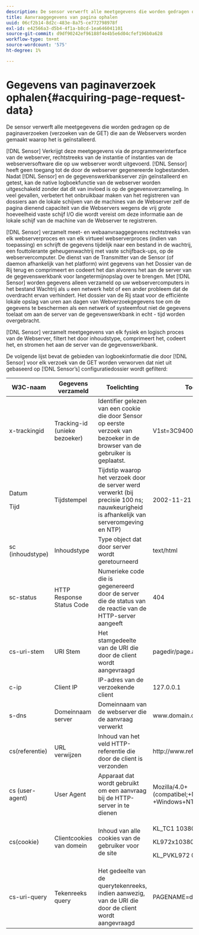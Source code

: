 ```yaml
---
description: De sensor verwerft alle meetgegevens die worden gedragen op de paginaverzoeken (verzoeken van de GET) die aan de Webservers worden gemaakt waarop het is geïnstalleerd.
title: Aanvraaggegevens van pagina ophalen
uuid: 06cf2b14-8d2c-483e-8a75-ce772798978f
exl-id: e42566a3-d5b4-4f1a-b8cd-1ea646041101
source-git-commit: d9df90242ef96188f4e4b5e6d04cfef196b0a628
workflow-type: tm+mt
source-wordcount: '575'
ht-degree: 1%

---
```


# Gegevens van paginaverzoek ophalen{#acquiring-page-request-data}

De sensor verwerft alle meetgegevens die worden gedragen op de paginaverzoeken (verzoeken van de GET) die aan de Webservers worden gemaakt waarop het is geïnstalleerd.

[!DNL Sensor] Verkrijgt deze meetgegevens via de programmeerinterface van de webserver, rechtstreeks van de instantie of instanties van de webserversoftware die op uw webserver wordt uitgevoerd. [!DNL Sensor] heeft geen toegang tot de door de webserver gegenereerde logbestanden. Nadat [!DNL Sensor] en de gegevenswerkbankserver zijn geïnstalleerd en getest, kan de native logboekfunctie van de webserver worden uitgeschakeld zonder dat dit van invloed is op de gegevensverzameling. In veel gevallen, verbetert het onbruikbaar maken van het registreren van dossiers aan de lokale schijven van de machines van de Webserver zelf de pagina dienend capaciteit van die Webservers wegens de vrij grote hoeveelheid vaste schijf I/O die wordt vereist om deze informatie aan de lokale schijf van de machine van de Webserver te registreren.

[!DNL Sensor] verzamelt meet- en webaanvraaggegevens rechtstreeks van elk webserverproces en van elk virtueel webserverproces (indien van toepassing) en schrijft de gegevens tijdelijk naar een bestand in de wachtrij, een fouttolerante geheugenwachtrij met vaste schijfback-ups, op de webservercomputer. De dienst van de Transmitter van de Sensor (of daemon afhankelijk van het platform) wint gegevens van het Dossier van de Rij terug en comprimeert en codeert het dan alvorens het aan de server van de gegevenswerkbank voor langetermijnopslag over te brengen. Met [!DNL Sensor] worden gegevens alleen verzameld op uw webservercomputers in het bestand Wachtrij als u een netwerk hebt of een ander probleem dat de overdracht ervan verhindert. Het dossier van de Rij staat voor de efficiënte lokale opslag van uren aan dagen van Webverzoekgegevens toe om de gegevens te beschermen als een netwerk of systeemfout niet de gegevens toelaat om aan de server van de gegevenswerkbank in echt - tijd worden overgebracht.

[!DNL Sensor] verzamelt meetgegevens van elk fysiek en logisch proces van de Webserver, filtert het door inhoudstype, comprimeert het, codeert het, en stromen het aan de server van de gegevenswerkbank.

De volgende lijst bevat de gebieden van logboekinformatie die door [!DNL Sensor] voor elk verzoek van de GET worden verworven dat niet uit gebaseerd op [!DNL Sensor’s] configuratiedossier wordt gefilterd:

<table id="table_5F65474150EC41648B35D0B031FB9B15"> 
 <thead> 
  <tr> 
   <th colname="col1" class="entry"> W3C-naam </th> 
   <th colname="col2" class="entry"> Gegevens verzameld </th> 
   <th colname="col3" class="entry"> Toelichting </th> 
   <th colname="col4" class="entry"> Toelichting </th> 
  </tr> 
 </thead>
 <tbody> 
  <tr> 
   <td colname="col1"> x-trackingid </td> 
   <td colname="col2"> Tracking-id (unieke bezoeker) </td> 
   <td colname="col3"> Identifier gelezen van een cookie die door <span class="wintitle"> Sensor </span> op eerste verzoek van bezoeker in de browser van de gebruiker is geplaatst. </td> 
   <td colname="col4"> V1st=3C94007B4E01F9C2 </td> 
  </tr> 
  <tr> 
   <td colname="col1"> <p>Datum </p> <p>Tijd </p> </td> 
   <td colname="col2"> Tijdstempel </td> 
   <td colname="col3"> Tijdstip waarop het verzoek door de server werd verwerkt (bij precisie 100 ns; nauwkeurigheid is afhankelijk van serveromgeving en NTP) </td> 
   <td colname="col4"> 2002-11-21 17:21:45.123 </td> 
  </tr> 
  <tr> 
   <td colname="col1"> sc (inhoudstype) </td> 
   <td colname="col2"> Inhoudstype </td> 
   <td colname="col3"> Type object dat door server wordt geretourneerd </td> 
   <td colname="col4"> text/html </td> 
  </tr> 
  <tr> 
   <td colname="col1"> sc-status </td> 
   <td colname="col2"> HTTP Response Status Code </td> 
   <td colname="col3"> Numerieke code die is gegenereerd door de server die de status van de reactie van de HTTP-server aangeeft </td> 
   <td colname="col4"> 404 </td> 
  </tr> 
  <tr> 
   <td colname="col1"> cs-uri-stem </td> 
   <td colname="col2"> URI Stem </td> 
   <td colname="col3"> Het stamgedeelte van de URI die door de client wordt aangevraagd </td> 
   <td colname="col4"> <span class="filepath"> pagedir/page.asp  </span> </td> 
  </tr> 
  <tr> 
   <td colname="col1"> c-ip </td> 
   <td colname="col2"> Client IP </td> 
   <td colname="col3"> IP-adres van de verzoekende client </td> 
   <td colname="col4"> 127.0.0.1 </td> 
  </tr> 
  <tr> 
   <td colname="col1"> s-dns </td> 
   <td colname="col2"> Domeinnaam server </td> 
   <td colname="col3"> Domeinnaam van de webserver die de aanvraag verwerkt </td> 
   <td colname="col4"> <span class="filepath"> www.domain.com  </span> </td> 
  </tr> 
  <tr> 
   <td colname="col1"> cs(referentie) </td> 
   <td colname="col2"> URL verwijzen </td> 
   <td colname="col3"> Inhoud van het veld HTTP-referentie die door de client is verzonden </td> 
   <td colname="col4"> <span class="filepath"> http://www.referringsite.com  </span> </td> 
  </tr> 
  <tr> 
   <td colname="col1"> cs (user-agent) </td> 
   <td colname="col2"> User Agent </td> 
   <td colname="col3"> Apparaat dat wordt gebruikt om een aanvraag bij de HTTP-server in te dienen </td> 
   <td colname="col4"> Mozilla/4.0+(compatibel;+MSIE+6.0; +Windows+NT+5.1) </td> 
  </tr> 
  <tr> 
   <td colname="col1"> cs(cookie) </td> 
   <td colname="col2"> Clientcookies van domein </td> 
   <td colname="col3"> Inhoud van alle cookies van de gebruiker voor de site </td> 
   <td colname="col4"> <p>KL_TC1 1038058778312 </p> <p>KL972x1038058778312282052 </p> <p>KL_PVKL972 0 </p> </td> 
  </tr> 
  <tr> 
   <td colname="col1"> cs-uri-query </td> 
   <td colname="col2"> Tekenreeks query </td> 
   <td colname="col3"> Het gedeelte van de querytekenreeks, indien aanwezig, van de URI die door de client wordt aangevraagd </td> 
   <td colname="col4"> PAGENAME=dynamic1&amp;link=3001 </td> 
  </tr> 
 </tbody> 
</table>
